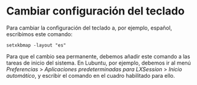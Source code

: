 # Cambiar configuración del teclado

Para cambiar la configuración del teclado a, por ejemplo, español, escribimos este comando:

```
setxkbmap -layout "es"
```

Para que el cambio sea permanente, debemos añadir este comando a las tareas de inicio del sistema. En Lubuntu, por ejemplo, debemos ir al menú *Preferencias* > *Aplicaciones predeterminadas para LXSession* > *Inicio automático*, y escribir el comando en el cuadro habilitado para ello.
